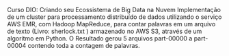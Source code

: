 Curso DIO: Criando seu Ecossistema de Big Data na Nuvem
Implementação de um cluster para processamento distribuído de dados utilizando o serviço AWS EMR, com
Hadoop MapReduce, para contar palavras em um arquivo de texto (Livro: sherlock.txt ) armazenado no AWS S3, através de
um algoritmo em Python.
O Resultado gerou 5 arquivos part-00000 a part-00004 contendo toda a contagem de palavras.
